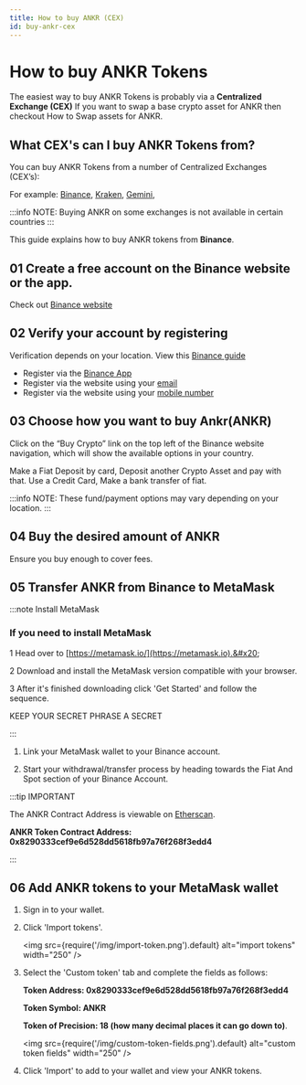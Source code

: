 ```yaml
---
title: How to buy ANKR (CEX)
id: buy-ankr-cex
---
```


# How to buy ANKR Tokens

The easiest way to buy ANKR Tokens is probably via a **Centralized Exchange (CEX)** If you want to swap a base crypto asset for ANKR then checkout How to Swap assets for ANKR.

## What CEX's can I buy ANKR Tokens from?

You can buy ANKR Tokens from a number of Centralized Exchanges (CEX’s):

For example: [Binance](https://www.binance.com), [Kraken](https://www.kraken.com), [Gemini](https://www.gemini.com), 

:::info
NOTE: Buying ANKR on some exchanges is not available in certain countries
:::

This guide explains how to buy ANKR tokens from **Binance**.&#x20;

## 01 Create a free account on the Binance website or the app.

Check out [Binance website](https://www.binance.com/)

## 02 Verify your account by registering

Verification depends on your location. View this [Binance guide](https://www.binance.com/en/support/faq/360027287111)

* Register via the [Binance App](https://www.binance.com/en/support/faq/360042718372)
* Register via the website using your [email](https://www.binance.com/en/support/faq/115003764911)
* Register via the website using your [mobile number](https://www.binance.com/en/support/faq/718f25947c2c4cf2ab0b28ca411e682a)


## 03 Choose how you want to buy Ankr(ANKR)
Click on the “Buy Crypto” link on the top left of the Binance website navigation, which will show the available options in your country.

Make a Fiat Deposit by card, Deposit another Crypto Asset and pay with that. Use a Credit Card, Make a bank transfer of fiat.

:::info
NOTE: These fund/payment options may vary depending on your location.
:::

## 04 Buy the desired amount of ANKR

Ensure you buy enough to cover fees.

## 05 Transfer ANKR from Binance to MetaMask

:::note Install MetaMask

### If you need to install MetaMask

1 Head over to [https://metamask.io/](https://metamask.io).&#x20;

2 Download and install the MetaMask version compatible with your browser.&#x20;

3 After it's finished downloading click 'Get Started' and follow the sequence. 

KEEP YOUR SECRET PHRASE A SECRET

:::

1. Link your MetaMask wallet to your Binance account.

2. Start your withdrawal/transfer process by heading towards the Fiat And Spot section of your Binance Account.

:::tip IMPORTANT

The ANKR Contract Address is viewable on [Etherscan](https://etherscan.io/token/0x8290333cef9e6d528dd5618fb97a76f268f3edd4). 

**ANKR Token Contract Address: 0x8290333cef9e6d528dd5618fb97a76f268f3edd4**

:::

## 06 Add ANKR tokens to your MetaMask wallet

1. Sign in to your wallet. 

2. Click 'Import tokens'.

    <img src={require('/img/import-token.png').default} alt="import tokens" width="250" />

3. Select the 'Custom token' tab and complete the fields as follows: 

    **Token Address: 0x8290333cef9e6d528dd5618fb97a76f268f3edd4**

    **Token Symbol: ANKR** 

    **Token of Precision: 18 (how many decimal places it can go down to)**.

    <img src={require('/img/custom-token-fields.png').default} alt="custom token fields" width="250" />

4. Click 'Import' to add to your wallet and view your ANKR tokens.







